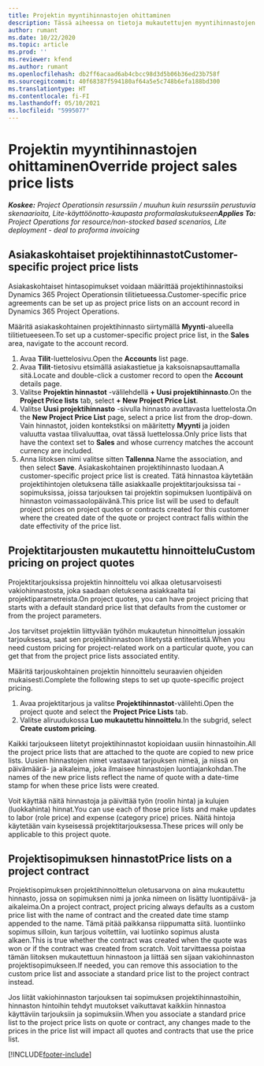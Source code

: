 ```yaml
---
title: Projektin myyntihinnastojen ohittaminen
description: Tässä aiheessa on tietoja mukautettujen myyntihinnastojen luomisesta.
author: rumant
ms.date: 10/22/2020
ms.topic: article
ms.prod: ''
ms.reviewer: kfend
ms.author: rumant
ms.openlocfilehash: db2ff6acaad6ab4cbcc98d3d5b06b36ed23b758f
ms.sourcegitcommit: 40f68387f594180af64a5e5c748b6efa188bd300
ms.translationtype: HT
ms.contentlocale: fi-FI
ms.lasthandoff: 05/10/2021
ms.locfileid: "5995077"
---
```

# <a name="override-project-sales-price-lists"></a><span data-ttu-id="7f04f-103">Projektin myyntihinnastojen ohittaminen</span><span class="sxs-lookup"><span data-stu-id="7f04f-103">Override project sales price lists</span></span>

<span data-ttu-id="7f04f-104">_**Koskee:** Project Operationsin resurssiin / muuhun kuin resurssiin perustuvia skenaarioita, Lite-käyttöönotto-kaupasta proformalaskutukseen_</span><span class="sxs-lookup"><span data-stu-id="7f04f-104">_**Applies To:** Project Operations for resource/non-stocked based scenarios, Lite deployment - deal to proforma invoicing_</span></span>

## <a name="customer-specific-project-price-lists"></a><span data-ttu-id="7f04f-105">Asiakaskohtaiset projektihinnastot</span><span class="sxs-lookup"><span data-stu-id="7f04f-105">Customer-specific project price lists</span></span>

<span data-ttu-id="7f04f-106">Asiakaskohtaiset hintasopimukset voidaan määrittää projektihinnastoiksi Dynamics 365 Project Operationsin tilitietueessa.</span><span class="sxs-lookup"><span data-stu-id="7f04f-106">Customer-specific price agreements can be set up as project price lists on an account record in Dynamics 365 Project Operations.</span></span>

<span data-ttu-id="7f04f-107">Määritä asiakaskohtainen projektihinnasto siirtymällä **Myynti**-alueella tilitietueeseen.</span><span class="sxs-lookup"><span data-stu-id="7f04f-107">To set up a customer-specific project price list, in the **Sales** area, navigate to the account record.</span></span>

1. <span data-ttu-id="7f04f-108">Avaa **Tilit**-luettelosivu.</span><span class="sxs-lookup"><span data-stu-id="7f04f-108">Open the **Accounts** list page.</span></span>
2. <span data-ttu-id="7f04f-109">Avaa **Tilit**-tietosivu etsimällä asiakastietue ja kaksoisnapsauttamalla sitä.</span><span class="sxs-lookup"><span data-stu-id="7f04f-109">Locate and double-click a customer record to open the **Account** details page.</span></span>
3. <span data-ttu-id="7f04f-110">Valitse **Projektin hinnastot** -välilehdellä **+ Uusi projektihinnasto**.</span><span class="sxs-lookup"><span data-stu-id="7f04f-110">On the **Project Price lists** tab, select **+ New Project Price List**.</span></span>
4. <span data-ttu-id="7f04f-111">Valitse **Uusi projektihinnasto** -sivulla hinnasto avattavasta luettelosta.</span><span class="sxs-lookup"><span data-stu-id="7f04f-111">On the **New Project Price List** page, select a price list from the drop-down.</span></span> <span data-ttu-id="7f04f-112">Vain hinnastot, joiden kontekstiksi on määritetty **Myynti** ja joiden valuutta vastaa tilivaluuttaa, ovat tässä luettelossa.</span><span class="sxs-lookup"><span data-stu-id="7f04f-112">Only price lists that have the context set to **Sales** and whose currency matches the account currency are included.</span></span>
5. <span data-ttu-id="7f04f-113">Anna liitoksen nimi valitse sitten **Tallenna**.</span><span class="sxs-lookup"><span data-stu-id="7f04f-113">Name the association, and then select **Save**.</span></span> <span data-ttu-id="7f04f-114">Asiakaskohtainen projektihinnasto luodaan.</span><span class="sxs-lookup"><span data-stu-id="7f04f-114">A customer-specific project price list is created.</span></span> <span data-ttu-id="7f04f-115">Tätä hinnastoa käytetään projektihintojen oletuksena tälle asiakkaalle projektitarjouksissa tai -sopimuksissa, joissa tarjouksen tai projektin sopimuksen luontipäivä on hinnaston voimassaolopäivänä.</span><span class="sxs-lookup"><span data-stu-id="7f04f-115">This price list will be used to default project prices on project quotes or contracts created for this customer where the created date of the quote or project contract falls within the date effectivity of the price list.</span></span>

## <a name="custom-pricing-on-project-quotes"></a><span data-ttu-id="7f04f-116">Projektitarjousten mukautettu hinnoittelu</span><span class="sxs-lookup"><span data-stu-id="7f04f-116">Custom pricing on project quotes</span></span>

<span data-ttu-id="7f04f-117">Projektitarjouksissa projektin hinnoittelu voi alkaa oletusarvoisesti vakiohinnastosta, joka saadaan oletuksena asiakkaalta tai projektiparametreista.</span><span class="sxs-lookup"><span data-stu-id="7f04f-117">On project quotes, you can have project pricing that starts with a default standard price list that defaults from the customer or from the project parameters.</span></span>

<span data-ttu-id="7f04f-118">Jos tarvitset projektiin liittyvään työhön mukautetun hinnoittelun jossakin tarjouksessa, saat sen projektihinnastoon liitetystä entiteetistä.</span><span class="sxs-lookup"><span data-stu-id="7f04f-118">When you need custom pricing for project-related work on a particular quote, you can get that from the project price lists associated entity.</span></span>

<span data-ttu-id="7f04f-119">Määritä tarjouskohtainen projektin hinnoittelu seuraavien ohjeiden mukaisesti.</span><span class="sxs-lookup"><span data-stu-id="7f04f-119">Complete the following steps to set up quote-specific project pricing.</span></span>

1. <span data-ttu-id="7f04f-120">Avaa projektitarjous ja valitse **Projektihinnastot**-välilehti.</span><span class="sxs-lookup"><span data-stu-id="7f04f-120">Open the project quote and select the **Project Price Lists** tab.</span></span>
2. <span data-ttu-id="7f04f-121">Valitse aliruudukossa **Luo mukautettu hinnoittelu**.</span><span class="sxs-lookup"><span data-stu-id="7f04f-121">In the subgrid, select **Create custom pricing**.</span></span>

<span data-ttu-id="7f04f-122">Kaikki tarjoukseen liitetyt projektihinnastot kopioidaan uusiin hinnastoihin.</span><span class="sxs-lookup"><span data-stu-id="7f04f-122">All the project price lists that are attached to the quote are copied to new price lists.</span></span> <span data-ttu-id="7f04f-123">Uusien hinnastojen nimet vastaavat tarjouksen nimeä, ja niissä on päivämäärä- ja aikaleima, joka ilmaisee hinnastojen luontiajankohdan.</span><span class="sxs-lookup"><span data-stu-id="7f04f-123">The names of the new price lists reflect the name of quote with a date-time stamp for when these price lists were created.</span></span>

<span data-ttu-id="7f04f-124">Voit käyttää näitä hinnastoja ja päivittää työn (roolin hinta) ja kulujen (luokkahinta) hinnat.</span><span class="sxs-lookup"><span data-stu-id="7f04f-124">You can use each of those price lists and make updates to labor (role price) and expense (category price) prices.</span></span> <span data-ttu-id="7f04f-125">Näitä hintoja käytetään vain kyseisessä projektitarjouksessa.</span><span class="sxs-lookup"><span data-stu-id="7f04f-125">These prices will only be applicable to this project quote.</span></span>

## <a name="price-lists-on-a-project-contract"></a><span data-ttu-id="7f04f-126">Projektisopimuksen hinnastot</span><span class="sxs-lookup"><span data-stu-id="7f04f-126">Price lists on a project contract</span></span>

<span data-ttu-id="7f04f-127">Projektisopimuksen projektihinnoittelun oletusarvona on aina mukautettu hinnasto, jossa on sopimuksen nimi ja jonka nimeen on lisätty luontipäivä- ja aikaleima.</span><span class="sxs-lookup"><span data-stu-id="7f04f-127">On a project contract, project pricing always defaults as a custom price list with the name of contract and the created date time stamp appended to the name.</span></span> <span data-ttu-id="7f04f-128">Tämä pitää paikkansa riippumatta siitä. luontiinko sopimus silloin, kun tarjous voitettiin, vai luotiinko sopimus alusta alkaen.</span><span class="sxs-lookup"><span data-stu-id="7f04f-128">This is true whether the contract was created when the quote was won or if the contract was created from scratch.</span></span> <span data-ttu-id="7f04f-129">Voit tarvittaessa poistaa tämän liitoksen mukautettuun hinnastoon ja liittää sen sijaan vakiohinnaston projektisopimukseen.</span><span class="sxs-lookup"><span data-stu-id="7f04f-129">If needed, you can remove this association to the custom price list and associate a standard price list to the project contract instead.</span></span>

<span data-ttu-id="7f04f-130">Jos liität vakiohinnaston tarjouksen tai sopimuksen projektihinnastoihin, hinnaston hintoihin tehdyt muutokset vaikuttavat kaikkiin hinnastoa käyttäviin tarjouksiin ja sopimuksiin.</span><span class="sxs-lookup"><span data-stu-id="7f04f-130">When you associate a standard price list to the project price lists on quote or contract, any changes made to the prices in the price list will impact all quotes and contracts that use the price list.</span></span>


[!INCLUDE[footer-include](../includes/footer-banner.md)]